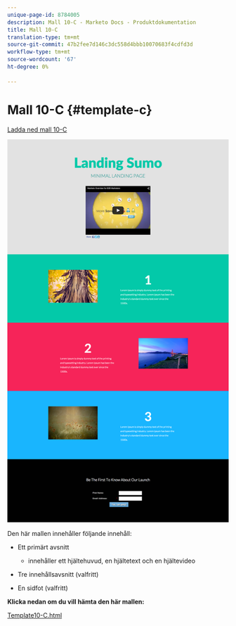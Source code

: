 ```yaml
---
unique-page-id: 8784005
description: Mall 10-C - Marketo Docs - Produktdokumentation
title: Mall 10-C
translation-type: tm+mt
source-git-commit: 47b2fee7d146c3dc558d4bbb10070683f4cdfd3d
workflow-type: tm+mt
source-wordcount: '67'
ht-degree: 0%

---
```



# Mall 10-C {#template-c}

[Ladda ned mall 10-C](http://docs.marketo.com/download/attachments/8784005/template-10c.html?version=2&amp;modificationdate=1438210917000&amp;api=v2)

![](assets/image2015-7-27-10-3a57-3a9.png)

Den här mallen innehåller följande innehåll:

* Ett primärt avsnitt

   * innehåller ett hjältehuvud, en hjältetext och en hjältevideo

* Tre innehållsavsnitt (valfritt)
* En sidfot (valfritt)

**Klicka nedan om du vill hämta den här mallen:**

[Template10-C.html](http://docs.marketo.com/download/attachments/8784005/template-10c.html?version=2&amp;modificationdate=1438210917000&amp;api=v2)

